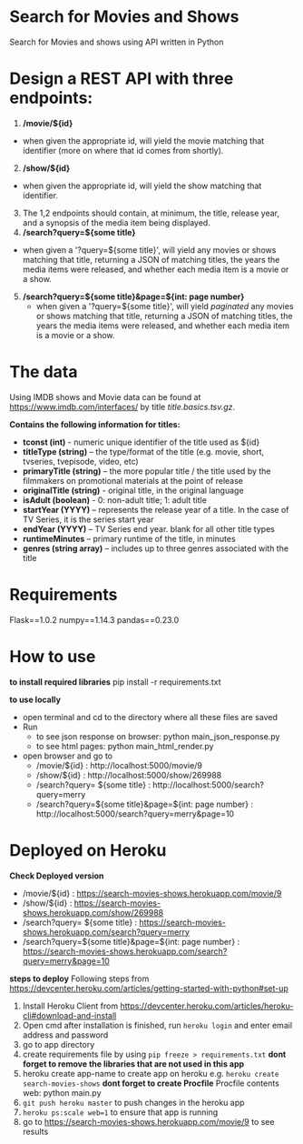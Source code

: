 # Search for Movies and Shows
Search for Movies and shows using API written in Python

# Design a REST API with three endpoints:

1. **/movie/${id}**
  - when given the appropriate id, will yield the movie matching that identifier (more on where that id comes from shortly).
2. **/show/${id}** 
  - when given the appropriate id, will yield the show matching that identifier.
3. The 1,2 endpoints should contain, at minimum, the title, release year, and a synopsis of the media item being displayed.
4. **/search?query=${some title}** 
  - when given a '?query=${some title}', will yield any movies or shows matching that title, returning a JSON of matching titles, the years the media items were released, and whether each media item is a movie or a show.
5. **/search?query=${some title}&page=${int: page number}** 
   - when given a '?query=${some title}', will yield _paginated_ any movies or shows matching that title, returning a JSON of matching titles, the years the media items were released, and whether each media item is a movie or a show.


# The data
Using IMDB shows and Movie data can be found at https://www.imdb.com/interfaces/ by title _title.basics.tsv.gz_.
 
**Contains the following information for titles:**
- **tconst (int)** - numeric unique identifier of the title used as ${id}
- **titleType (string)** – the type/format of the title (e.g. movie, short, tvseries, tvepisode, video, etc)
- **primaryTitle (string)** – the more popular title / the title used by the filmmakers on promotional materials at the point of release
- **originalTitle (string)** - original title, in the original language
- **isAdult (boolean)** - 0: non-adult title; 1: adult title
- **startYear (YYYY)** – represents the release year of a title. In the case of TV Series, it is the series start year
- **endYear (YYYY)** – TV Series end year. blank for all other title types
- **runtimeMinutes** – primary runtime of the title, in minutes
- **genres (string array)** – includes up to three genres associated with the title

# Requirements
Flask==1.0.2
numpy==1.14.3
pandas==0.23.0

# How to use
**to install required libraries**
pip install -r requirements.txt

**to use locally**
- open terminal and cd to the directory where all these files are saved
- Run
  - to see json response on browser: python main_json_response.py
  - to see html pages: python main_html_render.py
- open browser and go to 
  - /movie/${id} : http://localhost:5000/movie/9
  - /show/${id} : http://localhost:5000/show/269988
  - /search?query= ${some title} :  http://localhost:5000/search?query=merry
  - /search?query=${some title}&page=${int: page number} : http://localhost:5000/search?query=merry&page=10  

# Deployed on Heroku
**Check Deployed version**
- /movie/${id} : https://search-movies-shows.herokuapp.com/movie/9
- /show/${id} : https://search-movies-shows.herokuapp.com/show/269988
- /search?query= ${some title} :  https://search-movies-shows.herokuapp.com/search?query=merry
- /search?query=${some title}&page=${int: page number} : https://search-movies-shows.herokuapp.com/search?query=merry&page=10


**steps to deploy**
Following steps from https://devcenter.heroku.com/articles/getting-started-with-python#set-up
1. Install Heroku Client from https://devcenter.heroku.com/articles/heroku-cli#download-and-install
2. Open cmd after installation is finished, run `heroku login` and enter email address and password
3. go to app directory
4. create requirements file by using `pip freeze > requirements.txt` 
    **dont forget to remove the libraries that are not used in this app**
5. heroku create app-name to create app on heroku e.g. `heroku create search-movies-shows`
**dont forget to create Procfile** Procfile contents web: python main.py
6. `git push heroku master` to push changes in the heroku app
7. `heroku ps:scale web=1` to ensure that app is running
8. go to  https://search-movies-shows.herokuapp.com/movie/9 to see results
